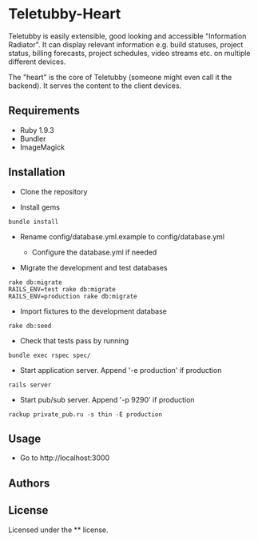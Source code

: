 Teletubby-Heart
===============

Teletubby is easily extensible, good looking and accessible "Information Radiator". It can display relevant information e.g. build statuses, project status, billing forecasts, project schedules, video streams etc. on multiple different devices.

The "heart" is the core of Teletubby (someone might even call it the backend). It serves the content to the client devices.

Requirements
------------

* Ruby 1.9.3
* Bundler
* ImageMagick

Installation
------------

* Clone the repository

* Install gems 
```
bundle install
```

* Rename config/database.yml.example to config/database.yml
    * Configure the database.yml if needed

* Migrate the development and test databases
```
rake db:migrate
RAILS_ENV=test rake db:migrate
RAILS_ENV=production rake db:migrate
```

* Import fixtures to the development database
```
rake db:seed
```

* Check that tests pass by running 
```
bundle exec rspec spec/
```

* Start application server. Append '-e production' if production
```
rails server
```

* Start pub/sub server. Append '-p 9290' if production
```
rackup private_pub.ru -s thin -E production
```

Usage
-----

* Go to http://localhost:3000


Authors
-------


License
-------

Licensed under the ** license.
